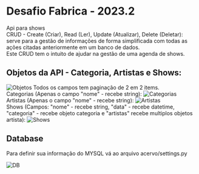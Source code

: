 
# Desafio Fabrica - 2023.2

Api para shows\
CRUD - Create (Criar), Read (Ler), Update (Atualizar), Delete (Deletar): serve para a gestão de informações de forma simplificada com todas as ações citadas anteriormente em um banco de dados.\
Este CRUD tem o intuito de ajudar na gestão de uma agenda de shows.

## Objetos da API - Categoria, Artistas e Shows:
![Objetos](https://i.imgur.com/RoZYiTF.png)
Todos os campos tem paginação de 2 em 2 items.\
Categorias (Apenas o campo "nome" - recebe string):
![Categorias](https://i.imgur.com/o95xrA5.png)\
Artistas (Apenas o campo "nome" - recebe string):
![Artistas](https://i.imgur.com/o95xrA5.png)\
Shows (Campos: "nome" - recebe string, "data" - recebe datetime, "categoria" - recebe objeto categoria e "artistas" recebe multiplos objetos artista):
![Shows](https://i.imgur.com/jz90xvb.png)



## Database

Para definir sua informação do MYSQL vá ao arquivo acervo/settings.py

![DB](https://i.imgur.com/svujXHW.png)

